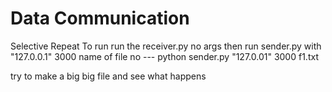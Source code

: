 Data Communication
==================
Selective Repeat
To run run the receiver.py no args
then run sender.py with "127.0.0.1" 3000 name of file
no ---
python sender.py "127.0.01" 3000 f1.txt

try to make a big big file and see what happens